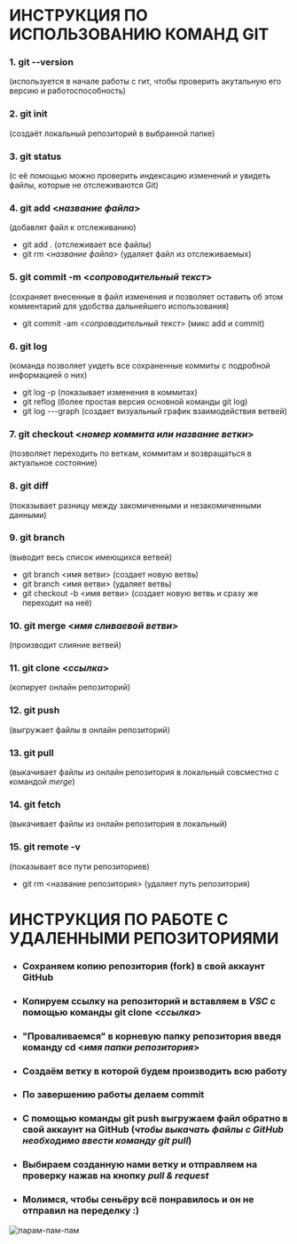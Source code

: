 # **ИНСТРУКЦИЯ ПО ИСПОЛЬЗОВАНИЮ КОМАНД GIT**

### 1. **git --version** 
(используется в начале работы с гит, чтобы проверить акутальную его версию и работоспособность)

### 2. **git init** 
(создаёт локальный репозиторий в выбранной папке)

### 3. **git status** 
(c её помощью можно проверить индексацию изменений и увидеть файлы, которые не отслеживаются Git)

### 4. **git add <*название файла*>**
(добавлят файл к отслеживанию)
* git add . (отслеживает все файлы)
* git rm <*название файла*> (удаляет файл из отслеживаемых)

### 5. **git commit -m <*сопроводительный текст*>**
(сохраняет внесенные в файл изменения и позволяет оставить об этом комментарий для удобства дальнейшего использования)
* git commit -am <*сопроводительный текст*> (микс add и commit) 

### 6. **git log**
(команда позволяет уидеть все сохраненные коммиты с подробной информацией о них)
* git log -p (показывает изменения в коммитах)
* git reflog (более простая версия основной команды git log)
* git log ---graph (создает визуальный график взаимодействия ветвей)

### 7. **git checkout <*номер коммита или название ветки*>**
(позволяет переходить по веткам, коммитам и возвращаться в актуальное состояние)

### 8. **git diff**
(показывает разницу между закомиченными и незакомиченными данными)

### 9. **git branch**
(выводит весь список имеющихся ветвей)
* git branch <имя ветви> (создает новую ветвь)
* git branch <имя ветви> (удаляет ветвь)
* git checkout -b <имя ветви> (создает новую ветвь и сразу же переходит на неё)

### 10. **git merge <*имя сливаевой ветви*>**
(производит слияние ветвей)

### 11. **git clone <*ссылка*>**
(копирует онлайн репозиторий)

### 12. **git push**
(выгружает файлы в онлайн репозиторий)

### 13. **git pull**
(выкачивает файлы из онлайн репозитория в локальный совсместно с командой *merge*)

### 14. **git fetch**
(выкачивает файлы из онлайн репозитория в локальный)

### 15. **git remote -v**
(показывает все пути репозиториев)
* git rm <название репозитория> (удаляет путь репозитория)

# **ИНСТРУКЦИЯ ПО РАБОТЕ С УДАЛЕННЫМИ РЕПОЗИТОРИЯМИ**

* ### Сохраняем копию репозитория (**fork**) в свой аккаунт GitHub

* ### Копируем ссылку на репозиторий и вставляем в *VSC* с помощью команды **git clone <*ссылка*>**

* ### "Проваливаемся" в корневую папку репозитория введя команду **cd <*имя папки репозитория*>**

* ### Создаём ветку в которой будем производить всю работу

* ### По завершению работы делаем **commit**

* ### С помощью команды **git push** выгружаем файл обратно в свой аккаунт на GitHub (_чтобы выкачать файлы с GitHub необходимо ввести команду **git pull**_)

* ### Выбираем созданную нами ветку и отправляем на проверку нажав на кнопку _**pull & request**_

* ### Молимся, чтобы сеньёру всё понравилось и он не отправил на переделку **:)**


![парам-пам-пам](vse.jpg)


